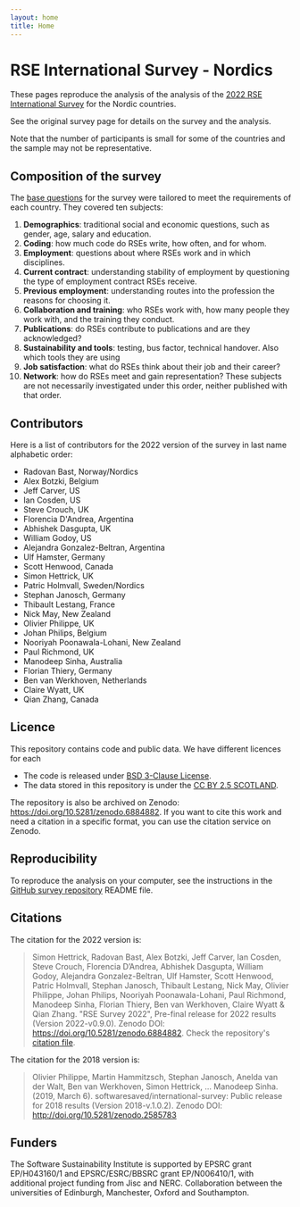```yaml
---
layout: home
title: Home
---
```

# RSE International Survey - Nordics

These pages reproduce the analysis of the analysis of the
[2022 RSE International Survey](https://softwaresaved.github.io/international-survey-2022/)
for the Nordic countries.

See the original survey page for details on the survey and the analysis.

Note that the number of participants is small for some of the countries and the
sample may not be representative.

## Composition of the survey

The [base questions](https://github.com/softwaresaved/international-survey/blob/master/survey_creation/2018/questions.csv) for the survey were tailored to meet the requirements of each country. They covered ten subjects:
   1. **Demographics**: traditional social and economic questions, such as gender, age, salary and education.
   1. **Coding**: how much code do RSEs write, how often, and for whom.
   1. **Employment**: questions about where RSEs work and in which disciplines.
   1. **Current contract**: understanding stability of employment by questioning the type of employment contract RSEs receive.
   1. **Previous employment**: understanding routes into the profession the reasons for choosing it.
   1. **Collaboration and training**: who RSEs work with, how many people they work with, and the training they conduct.
   1. **Publications**: do RSEs contribute to publications and are they acknowledged?
   1. **Sustainability and tools**: testing, bus factor, technical handover. Also which tools they are using
   1. **Job satisfaction**: what do RSEs think about their job and their career?
   1. **Network**: how do RSEs meet and gain representation?
These subjects are not necessarily  investigated under this order, neither published with that order.

## Contributors

Here is a list of contributors for the 2022 version of the survey in last name alphabetic order:

* Radovan Bast, Norway/Nordics
* Alex Botzki, Belgium
* Jeff Carver, US
* Ian Cosden, US
* Steve Crouch, UK
* Florencia D'Andrea, Argentina
* Abhishek Dasgupta, UK
* William Godoy, US
* Alejandra Gonzalez-Beltran, Argentina
* Ulf Hamster, Germany
* Scott Henwood, Canada
* Simon Hettrick, UK
* Patric Holmvall, Sweden/Nordics
* Stephan Janosch, Germany
* Thibault Lestang, France
* Nick May, New Zealand
* Olivier Philippe, UK
* Johan Philips, Belgium
* Nooriyah Poonawala-Lohani, New Zealand
* Paul Richmond, UK
* Manodeep Sinha, Australia
* Florian Thiery, Germany
* Ben van Werkhoven, Netherlands
* Claire Wyatt, UK
* Qian Zhang, Canada

## Licence

This repository contains code and public data. We have different licences for each
* The code is released under [BSD 3-Clause License](https://github.com/softwaresaved/international-survey-analysis/blob/main/LICENSE).
* The data stored in this repository is under the [CC BY 2.5 SCOTLAND](https://github.com/softwaresaved/international-survey-analysis/blob/main/LICENSE_FOR_DATA).

The repository is also be archived on Zenodo: <https://doi.org/10.5281/zenodo.6884882>.
If you want to cite this work and need a citation in a specific format, you can use the citation service on Zenodo.

## Reproducibility

To reproduce the analysis on your computer, see the instructions in the [GitHub survey repository](https://github.com/softwaresaved/international-survey-2022) README file.


## Citations

The citation for the 2022 version is:
> Simon Hettrick, Radovan Bast, Alex Botzki, Jeff Carver, Ian Cosden, Steve Crouch, Florencia D’Andrea, Abhishek Dasgupta, William Godoy, Alejandra Gonzalez-Beltran, Ulf Hamster, Scott Henwood, Patric Holmvall, Stephan Janosch, Thibault Lestang, Nick May, Olivier Philippe, Johan Philips, Nooriyah Poonawala-Lohani, Paul Richmond, Manodeep Sinha, Florian Thiery, Ben van Werkhoven, Claire Wyatt & Qian Zhang. "RSE Survey 2022", Pre-final release for 2022 results (Version 2022-v0.9.0). Zenodo DOI: <https://doi.org/10.5281/zenodo.6884882>. Check the repository's [citation file](https://github.com/softwaresaved/international-survey-2022/blob/master/CITATION.cff).

The citation for the 2018 version is:
> Olivier Philippe, Martin Hammitzsch, Stephan Janosch, Anelda van der Walt, Ben van Werkhoven, Simon Hettrick, … Manodeep Sinha. (2019, March 6). softwaresaved/international-survey: Public release for 2018 results (Version 2018-v.1.0.2). Zenodo DOI: <http://doi.org/10.5281/zenodo.2585783>

## Funders
The Software Sustainability Institute is supported by EPSRC grant EP/H043160/1 and EPSRC/ESRC/BBSRC grant EP/N006410/1, with additional project funding from Jisc and NERC. Collaboration between the universities of Edinburgh, Manchester, Oxford and Southampton.
